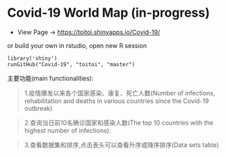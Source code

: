 # Covid-19 World Map (in-progress)

- View Page -> https://toitoi.shinyapps.io/Covid-19/

or build your own in rstudio, open new R session
```
library('shiny')
runGitHub("Covid-19", "toitoi", "master")
```

主要功能(main functionalities):

> 1.疫情爆发以来各个国家感染、康复、死亡人数(Number of infections, rehabilitation and deaths in various countries since the Covid-19 outbreak)

> 2.查询当日前10名确诊国家和感染人数(The top 10 countries with the highest number of infections):

> 3.查看数据集和排序,点击表头可以查看升序或降序排序(Data sets table)

